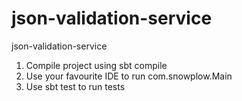 # json-validation-service
json-validation-service

1. Compile project using sbt compile
2. Use your favourite IDE to run com.snowplow.Main
3. Use sbt test to run tests